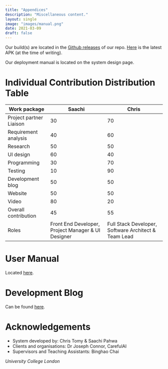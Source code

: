 ```yaml
---
title: "Appendices"
description: "Miscellaneous content."
layout: single
image: "images/manual.png"
date: 2021-03-09
draft: false
---
```


Our build(s) are located in the [Github releases](https://github.com/UCLComputerScience/COMP0016_2020_21_Team26/releases)
of our repo. [Here](https://github.com/UCLComputerScience/COMP0016_2020_21_Team26/releases/download/v1.4.4/app-release.apk)
is the latest APK (at the time of writing). 

Our deployment manual is located on the system design page.

# Individual Contribution Distribution Table

| Work package             | Saachi                                             | Chris                                                  |
|--------------------------|----------------------------------------------------|--------------------------------------------------------|
| Project partner Liaison  | 30                                                 | 70                                                     |
| Requirement analysis     | 40                                                 | 60                                                     |
| Research                 | 50                                                 | 50                                                     |
| UI design                | 60                                                 | 40                                                     |
| Programming              | 30                                                 | 70                                                     |
| Testing                  | 10                                                 | 90                                                     |
| Development blog         | 50                                                 | 50                                                     |
| Website                  | 50                                                 | 50                                                     |
| Video                    | 80                                                 | 20                                                     |
| Overall contribution     | 45                                                 | 55                                                     |
| Roles                    | Front End Developer, Project Manager & UI Designer | Full Stack Developer, Software Architect & Team Lead   |

# User Manual

Located [here](https://uclcomputerscience.github.io/COMP0016_2020_21_Team26/pdfs/usermanual.pdf).

# Development Blog

Can be found [here](https://uclcomputerscience.github.io/COMP0016_2020_21_Team26/).

# Acknowledgements

- System developed by: Chris Tomy & Saachi Pahwa
- Clients and organisations: Dr Joseph Connor, CarefulAI
- Supervisors and Teaching Assistants: Binghao Chai

_University College London_
